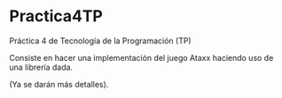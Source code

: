 # Practica4TP
Práctica 4 de Tecnología de la Programación (TP)

Consiste en hacer una implementación del juego Ataxx haciendo uso de una librería dada.

(Ya se darán más detalles).
